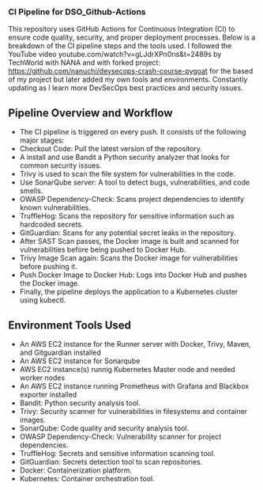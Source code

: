 ### CI Pipeline for DSO_Github-Actions
This repository uses GitHub Actions for Continuous Integration (CI) to ensure code quality, security, and proper deployment processes. Below is a breakdown of the CI pipeline steps and the tools used. I followed the YouTube video youtube.com/watch?v=gLJdrXPn0ns&t=2489s by TechWorld with NANA and with forked project: https://github.com/nanuchi/devsecops-crash-course-pygoat for the based of my project but later added my own tools and environments. Constantly updating as I learn more DevSecOps best practices and security issues. 

## Pipeline Overview and Workflow
- The CI pipeline is triggered on every push. It consists of the following major stages:
- Checkout Code: Pull the latest version of the repository.
- A install and use Bandit a Python security analyzer that looks for common security issues.
- Trivy is used to scan the file system for vulnerabilities in the code.
- Use SonarQube server: A tool to detect bugs, vulnerabilities, and code smells.
- OWASP Dependency-Check: Scans project dependencies to identify known vulnerabilities.
- TruffleHog: Scans the repository for sensitive information such as hardcoded secrets.
- GitGuardian: Scans for any potential secret leaks in the repository.
- After SAST Scan passes, the Docker image is built and scanned for vulnerabilities before being pushed to Docker Hub.
- Trivy Image Scan again: Scans the Docker image for vulnerabilities before pushing it.
- Push Docker Image to Docker Hub: Logs into Docker Hub and pushes the Docker image.
- Finally, the pipeline deploys the application to a Kubernetes cluster using kubectl.


## Environment Tools Used
- An AWS EC2 instance for the Runner server with Docker, Trivy, Maven, and Gitguardian installed
- An AWS EC2 instance for Sonarqube
- AWS EC2 instance(s) runnig Kubernetes Master node and needed worker nodes
- An AWS EC2 instance running Prometheus with Grafana and Blackbox exporter installed
- Bandit: Python security analysis tool.
- Trivy: Security scanner for vulnerabilities in filesystems and container images.
- SonarQube: Code quality and security analysis tool.
- OWASP Dependency-Check: Vulnerability scanner for project dependencies.
- TruffleHog: Secrets and sensitive information scanning tool.
- GitGuardian: Secrets detection tool to scan repositories.
- Docker: Containerization platform.
- Kubernetes: Container orchestration tool.



